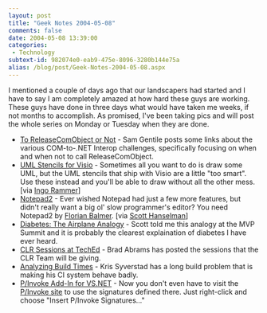 ```yaml
---
layout: post
title: "Geek Notes 2004-05-08"
comments: false
date: 2004-05-08 13:39:00
categories:
 - Technology
subtext-id: 982074e0-eab9-475e-8096-3280b144e75a
alias: /blog/post/Geek-Notes-2004-05-08.aspx
---
```



I mentioned a couple of days ago that our landscapers had started and I have to say I am completely amazed at how hard these guys are working. These guys have done in three days what would have taken me weeks, if not months to accomplish. As promised, I've been taking pics and will post the whole series on Monday or Tuesday when they are done.

  * [To ReleaseComObject or Not](http://samgentile.com/blog/archive/2004/04/28/11476.aspx) - Sam Gentile posts some links about the various COM-to-.NET Interop challenges, specifically focusing on when and when not to call ReleaseComObject.
  * [UML Stencils for Visio](http://www.phruby.com/stencildownload.html) - Sometimes all you want to do is draw some UML, but the UML stencils that ship with Visio are a little "too smart". Use these instead and you'll be able to draw without all the other mess. [via [Ingo Rammer](http://www.ingorammer.com/weblog/archives/001371.html)]
  * [Notepad2](http://www.flos-freeware.ch/notepad2.html) - Ever wished Notepad had just a few more features, but didn't really want a big ol' slow programmer's editor? You need Notepad2 by [Florian Balmer](http://www.flos-freeware.ch/index.html). [via [Scott Hanselman](http://www.hanselman.com/blog/PermaLink.aspx?guid=ad1bdaf7-41a7-4e47-ba20-ca0c3f68d604)]
  * [Diabetes: The Airplane Analogy](http://www.hanselman.com/blog/PermaLink.aspx?guid=fb2200b1-af06-4908-ab8b-ab22c1b49ca7) - Scott told me this analogy at the MVP Summit and it is probably the clearest explaination of diabetes I have ever heard.
  * [CLR Sessions at TechEd](http://blogs.msdn.com/brada/archive/2004/05/06/127637.aspx) - Brad Abrams has posted the sessions that the CLR Team will be giving.
  * [Analyzing Build Times](http://weblogs.ilg.com/KSyverstad/archive/2004/05/06/326.aspx) - Kris Syverstad has a long build problem that is making his CI system behave badly.
  * [P/Invoke Add-In for VS.NET](http://www.gotdotnet.com/Community/UserSamples/Details.aspx?SampleGuid=75122f62-5459-4364-b9ba-7b5e6a4754fe) - Now you don't even have to visit the [P/Invoke site](http://www.pinvoke.net/) to use the signatures defined there. Just right-click and choose "Insert P/Invoke Signatures..."
